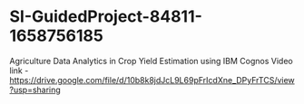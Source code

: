 # SI-GuidedProject-84811-1658756185
Agriculture Data Analytics in Crop Yield Estimation using IBM Cognos
Video link -https://drive.google.com/file/d/10b8k8jdJcL9L69pFrIcdXne_DPyFrTCS/view?usp=sharing

